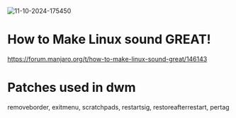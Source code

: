 ![11-10-2024-175450](https://github.com/user-attachments/assets/5cc4c9b6-1a32-4633-b9da-54941d053e50)



# How to Make Linux sound GREAT!
https://forum.manjaro.org/t/how-to-make-linux-sound-great/146143

# Patches used in dwm
removeborder, exitmenu, scratchpads, restartsig, restoreafterrestart, pertag









